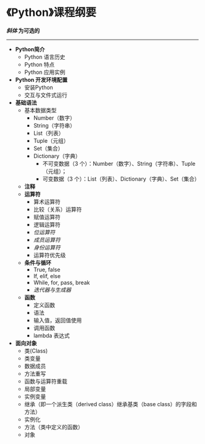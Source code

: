 《Python》课程纲要
===

***斜体* 为可选的** 
***

* **Python简介**
  * Python 语言历史
  * Python 特点
  * Python 应用实例
* **Python 开发环境配置**
  * 安装Python
  * 交互与文件式运行
* **基础语法**
  * 基本数据类型
    * Number（数字）
    * String（字符串）
    * List（列表）
    * Tuple（元组）
    * Set（集合）
    * Dictionary（字典）
      * 不可变数据（3 个）：Number（数字）、String（字符串）、Tuple（元组）；
      * 可变数据（3 个）：List（列表）、Dictionary（字典）、Set（集合）
  * **注释**
  * **运算符**
    * 算术运算符
    * 比较（关系）运算符
    * 赋值运算符
    * 逻辑运算符
    * *位运算符*
    * *成员运算符*
    * *身份运算符*
    * 运算符优先级
  * **条件与循环**
    * True, false
    * If, elif, else
    * While, for, pass, break
    * *迭代器与生成器*
  * **函数**
    * 定义函数
    * 语法
    * 输入值，返回值使用
    * 调用函数
    * lambda 表达式
* **面向对象**
  * 类(Class)
  * 类变量
  * 数据成员
  * 方法重写
  * 函数与运算符重载
  * 局部变量
  * 实例变量
  * 继承（即一个派生类（derived class）继承基类（base class）的字段和方法）
  * 实例化
  * 方法（类中定义的函数）
  * 对象
